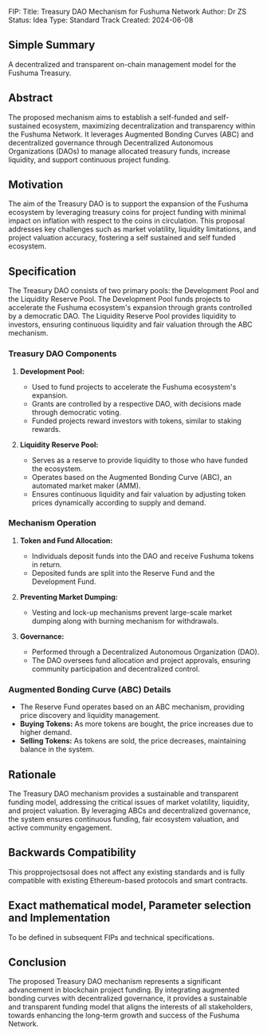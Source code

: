 FIP: <to be assigned>
Title: Treasury DAO Mechanism for Fushuma Network
Author: Dr ZS
Status: Idea
Type: Standard Track
Created: 2024-06-08


## Simple Summary

A decentralized and transparent on-chain management model for the Fushuma Treasury. 

## Abstract

The proposed mechanism aims to establish a self-funded and self-sustained ecosystem, maximizing decentralization and transparency within the Fushuma Network. It leverages Augmented Bonding Curves (ABC) and decentralized governance through Decentralized Autonomous Organizations (DAOs) to manage allocated treasury funds, increase liquidity, and support continuous project funding. 


## Motivation

The aim of the Treasury DAO is to support the expansion of the Fushuma ecosystem by leveraging treasury coins for project funding with minimal impact on inflation with respect to the coins in circulation. This proposal addresses key challenges such as market volatility, liquidity limitations, and project valuation accuracy, fostering a self sustained and self funded ecosystem.

## Specification

The Treasury DAO consists of two primary pools: the Development Pool and the Liquidity Reserve Pool. The Development Pool funds projects to accelerate the Fushuma ecosystem's expansion through grants controlled by a democratic DAO. The Liquidity Reserve Pool provides liquidity to investors, ensuring continuous liquidity and fair valuation through the ABC mechanism.


### Treasury DAO Components

1. **Development Pool:**
   - Used to fund projects to accelerate the Fushuma ecosystem's expansion.
   - Grants are controlled by a respective DAO, with decisions made through democratic voting.
   - Funded projects reward investors with tokens, similar to staking rewards.

2. **Liquidity Reserve Pool:**
   - Serves as a reserve to provide liquidity to those who have funded the ecosystem.
   - Operates based on the Augmented Bonding Curve (ABC), an automated market maker (AMM).
   - Ensures continuous liquidity and fair valuation by adjusting token prices dynamically according to supply and demand.

### Mechanism Operation

1. **Token and Fund Allocation:**
   - Individuals deposit funds into the DAO and receive Fushuma tokens in return.
   - Deposited funds are split into the Reserve Fund and the Development Fund.

2. **Preventing Market Dumping:**
   - Vesting and lock-up mechanisms prevent large-scale market dumping along with burning mechanism for withdrawals.

3. **Governance:**
   - Performed through a Decentralized Autonomous Organization (DAO).
   - The DAO oversees fund allocation and project approvals, ensuring community participation and decentralized control.

### Augmented Bonding Curve (ABC) Details

- The Reserve Fund operates based on an ABC mechanism, providing price discovery and liquidity management.
- **Buying Tokens:** As more tokens are bought, the price increases due to higher demand.
- **Selling Tokens:** As tokens are sold, the price decreases, maintaining balance in the system.

## Rationale

The Treasury DAO mechanism provides a sustainable and transparent funding model, addressing the critical issues of market volatility, liquidity, and project valuation. By leveraging ABCs and decentralized governance, the system ensures continuous funding, fair ecosystem valuation, and active community engagement.

## Backwards Compatibility

This propprojectsosal does not affect any existing standards and is fully compatible with existing Ethereum-based protocols and smart contracts.

## Exact mathematical model, Parameter selection and Implementation

To be defined in subsequent FIPs and technical specifications.


## Conclusion

The proposed Treasury DAO mechanism represents a significant advancement in blockchain project funding. By integrating augmented bonding curves with decentralized governance, it provides a sustainable and transparent funding model that aligns the interests of all stakeholders, towards enhancing the long-term growth and success of the Fushuma Network.



